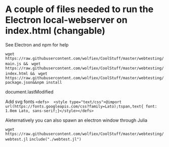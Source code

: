 # A couple of files needed to run the Electron local-webserver on index.html (changable)
See Electron and npm for help


`wget https://raw.githubusercontent.com/wolfiex/CoolStuff/master/webtesting/main.js && `
`wget https://raw.githubusercontent.com/wolfiex/CoolStuff/master/webtesting/index.html &&`
` wget https://raw.githubusercontent.com/wolfiex/CoolStuff/master/webtesting/package.json&&npm install`


document.lastModified

Add svg fonts 
`<defs>  <style type="text/css">@import url(https://fonts.googleapis.com/css?family=Lato);tspan,text{
  font: 1.0em Lato, sans-serif;}</style></defs>`




Aleternatively you can also spawn an electron window through Julia 

`wget https://raw.githubusercontent.com/wolfiex/CoolStuff/master/webtesting/webtest.jl`
`include("./webtest.jl")`
